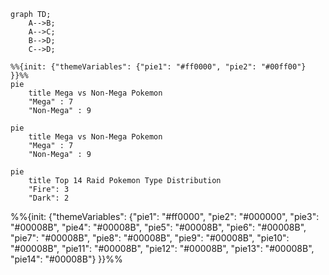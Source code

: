 ```mermaid
graph TD;
    A-->B;
    A-->C;
    B-->D;
    C-->D;
```

```mermaid
%%{init: {"themeVariables": {"pie1": "#ff0000", "pie2": "#00ff00"} }}%%
pie
    title Mega vs Non-Mega Pokemon
    "Mega" : 7
    "Non-Mega" : 9
```


```mermaid
pie
    title Mega vs Non-Mega Pokemon
    "Mega" : 7
    "Non-Mega" : 9
```

```mermaid
pie
    title Top 14 Raid Pokemon Type Distribution
    "Fire": 3
    "Dark": 2 
```




%%{init: {"themeVariables": {"pie1": "#ff0000", "pie2": "#000000", "pie3": "#00008B", "pie4": "#00008B", "pie5": "#00008B", "pie6": "#00008B", "pie7": "#00008B", "pie8": "#00008B", "pie9": "#00008B", "pie10": "#00008B", "pie11": "#00008B", "pie12": "#00008B", "pie13": "#00008B", "pie14": "#00008B"} }}%%
